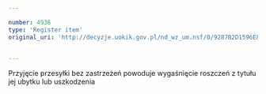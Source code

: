 ```yaml
---

number: 4936
type: 'Register item'
original_uri: 'http://decyzje.uokik.gov.pl/nd_wz_um.nsf/0/9287B2D1596E81B7C1257B8E002967E4?OpenDocument'


---
```


Przyjęcie przesyłki bez zastrzeżeń powoduje wygaśnięcie roszczeń z tytułu jej ubytku lub uszkodzenia
